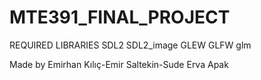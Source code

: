 # MTE391_FINAL_PROJECT

REQUIRED LIBRARIES
SDL2
SDL2_image
GLEW
GLFW
glm

Made by Emirhan Kılıç-Emir Saltekin-Sude Erva Apak


